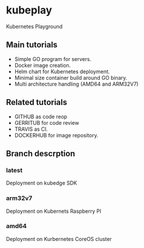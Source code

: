 # kubeplay

Kubernetes Playground

## Main tutorials

- Simple GO program for servers.
- Docker image creation.
- Helm chart for Kubernetes deployment.
- Minimal size container build around GO binary.
- Multi architecture handling (AMD64 and ARM32V7)

## Related tutorials

- GITHUB as code reop
- GERRITUB for code review
- TRAVIS as CI.
- DOCKERHUB  for image repository.

## Branch descrption

### latest

Deployment on kubedge SDK

### arm32v7

Deployment on Kubernets Raspberry PI

### amd64

Deployment on Kurbernetes CoreOS cluster
